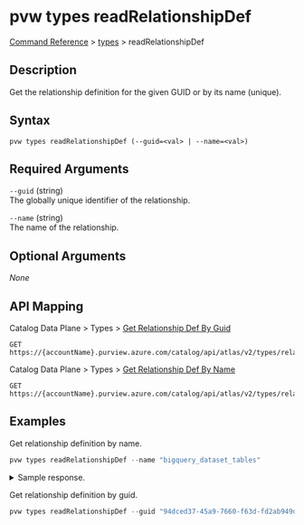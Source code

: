 # pvw types readRelationshipDef
[Command Reference](../../../README.md#command-reference) > [types](./main.md) > readRelationshipDef

## Description
Get the relationship definition for the given GUID or by its name (unique).

## Syntax
```
pvw types readRelationshipDef (--guid=<val> | --name=<val>)
```

## Required Arguments
`--guid` (string)  
The globally unique identifier of the relationship.

`--name` (string)  
The name of the relationship.

## Optional Arguments
*None*

## API Mapping
Catalog Data Plane > Types > [Get Relationship Def By Guid](https://docs.microsoft.com/en-us/rest/api/purview/catalogdataplane/types/get-relationship-def-by-guid)
```
GET https://{accountName}.purview.azure.com/catalog/api/atlas/v2/types/relationshipdef/guid/{guid}
```

Catalog Data Plane > Types > [Get Relationship Def By Name](https://docs.microsoft.com/en-us/rest/api/purview/catalogdataplane/types/get-relationship-def-by-name)
```
GET https://{accountName}.purview.azure.com/catalog/api/atlas/v2/types/relationshipdef/name/{name}
```

## Examples
Get relationship definition by name.
```powershell
pvw types readRelationshipDef --name "bigquery_dataset_tables"
```

<details><summary>Sample response.</summary>
<p>

```json
{
    "attributeDefs": [],
    "category": "RELATIONSHIP",
    "createTime": 1615887114341,
    "createdBy": "admin",
    "description": "bigquery_dataset_tables",
    "endDef1": {
        "cardinality": "SET",
        "isContainer": true,
        "isLegacyAttribute": false,
        "name": "tables",
        "type": "bigquery_dataset"
    },
    "endDef2": {
        "cardinality": "SINGLE",
        "isContainer": false,
        "isLegacyAttribute": false,
        "name": "dataset",
        "type": "bigquery_table"
    },
    "guid": "94dced37-45a9-7660-f63d-fd2ab949da82",
    "lastModifiedTS": "1",
    "name": "bigquery_dataset_tables",
    "propagateTags": "NONE",
    "relationshipCategory": "COMPOSITION",
    "serviceType": "Google BigQuery",
    "typeVersion": "1.0",
    "updateTime": 1615887114341,
    "updatedBy": "admin",
    "version": 1
}
```
</p>
</details>

Get relationship definition by guid.
```powershell
pvw types readRelationshipDef --guid "94dced37-45a9-7660-f63d-fd2ab949da82"
```
